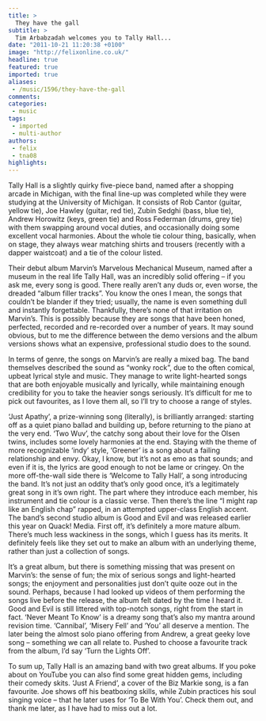 ```yaml
---
title: >
  They have the gall
subtitle: >
  Tim Arbabzadah welcomes you to Tally Hall...
date: "2011-10-21 11:20:38 +0100"
image: "http://felixonline.co.uk/"
headline: true
featured: true
imported: true
aliases:
 - /music/1596/they-have-the-gall
comments:
categories:
 - music
tags:
 - imported
 - multi-author
authors:
 - felix
 - tna08
highlights:
---
```


Tally Hall is a slightly quirky five-piece band, named after a shopping arcade in Michigan, with the final line-up was completed while they were studying at the University of Michigan. It consists of Rob Cantor (guitar, yellow tie), Joe Hawley (guitar, red tie), Zubin Sedghi (bass, blue tie), Andrew Horowitz (keys, green tie) and Ross Federman (drums, grey tie) with them swapping around vocal duties, and occasionally doing some excellent vocal harmonies. About the whole tie colour thing, basically, when on stage, they always wear matching shirts and trousers (recently with a dapper waistcoat) and a tie of the colour listed.

Their debut album Marvin’s Marvelous Mechanical Museum, named after a museum in the real life Tally Hall, was an incredibly solid offering – if you ask me, every song is good. There really aren’t any duds or, even worse, the dreaded “album filler tracks”. You know the ones I mean, the songs that couldn’t be blander if they tried; usually, the name is even something dull and instantly forgettable. Thankfully, there’s none of that irritation on Marvin’s. This is possibly because they are songs that have been honed, perfected, recorded and re-recorded over a number of years. It may sound obvious, but to me the difference between the demo versions and the album versions shows what an expensive, professional studio does to the sound.

In terms of genre, the songs on Marvin’s are really a mixed bag. The band themselves described the sound as “wonky rock”, due to the often comical, upbeat lyrical style and music. They manage to write light-hearted songs that are both enjoyable musically and lyrically, while maintaining enough credibility for you to take the heavier songs seriously. It’s difficult for me to pick out favourites, as I love them all, so I’ll try to choose a range of styles.

‘Just Apathy’, a prize-winning song (literally), is brilliantly arranged: starting off as a quiet piano ballad and building up, before returning to the piano at the very end. ‘Two Wuv’, the catchy song about their love for the Olsen twins, includes some lovely harmonies at the end. Staying with the theme of more recognizable ‘indy’ style, ‘Greener’ is a song about a failing relationship and envy. Okay, I know, but it’s not as emo as that sounds; and even if it is, the lyrics are good enough to not be lame or cringey.
 On the more off-the-wall side there is ‘Welcome to Tally Hall’, a song introducing the band. It’s not just an oddity that’s only good once, it’s a legitimately great song in it’s own right. The part where they introduce each member, his instrument and tie colour is a classic verse. Then there’s the line “I might rap like an English chap” rapped, in an attempted upper-class English accent.
 The band’s second studio album is Good and Evil and was released earlier this year on Quack! Media. First off, it’s definitely a more mature album. There’s much less wackiness in the songs, which I guess has its merits. It definitely feels like they set out to make an album with an underlying theme, rather than just a collection of songs.

It’s a great album, but there is something missing that was present on Marvin’s: the sense of fun; the mix of serious songs and light-hearted songs; the enjoyment and personalities just don’t quite ooze out in the sound. Perhaps, because I had looked up videos of them performing the songs live before the release, the album felt dated by the time I heard it. Good and Evil is still littered with top-notch songs, right from the start in fact. ‘Never Meant To Know’ is a dreamy song that’s also my mantra around revision time. ‘Cannibal’, ‘Misery Fell’ and ‘You’ all deserve a mention. The later being the almost solo piano offering from Andrew, a great geeky love song – something we can all relate to. Pushed to choose a favourite track from the album, I’d say ‘Turn the Lights Off’.

To sum up, Tally Hall is an amazing band with two great albums. If you poke about on YouTube you can also find some great hidden gems, including their comedy skits. ‘Just A Friend’, a cover of the Biz Markie song, is a fan favourite. Joe shows off his beatboxing skills, while Zubin practices his soul singing voice – that he later uses for ‘To Be With You’. Check them out, and thank me later, as I have had to miss out a lot.
